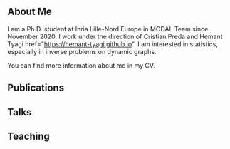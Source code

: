 ## About Me

I am a Ph.D. student at Inria Lille-Nord Europe in MODAL Team since November 2020. I work under the direction of Cristian Preda and Hemant Tyagi href="https://hemant-tyagi.github.io". I am interested in statistics, especially in inverse problems on dynamic graphs.

You can find more information about me in my CV.


## Publications

## Talks

## Teaching


